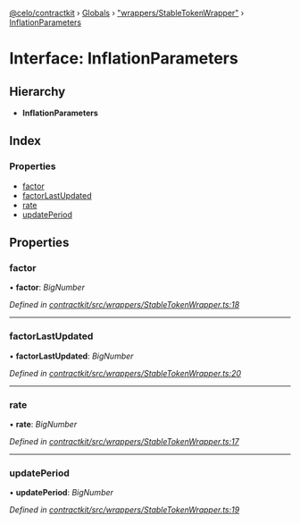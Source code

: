 [@celo/contractkit](../README.md) › [Globals](../globals.md) › ["wrappers/StableTokenWrapper"](../modules/_wrappers_stabletokenwrapper_.md) › [InflationParameters](_wrappers_stabletokenwrapper_.inflationparameters.md)

# Interface: InflationParameters

## Hierarchy

* **InflationParameters**

## Index

### Properties

* [factor](_wrappers_stabletokenwrapper_.inflationparameters.md#factor)
* [factorLastUpdated](_wrappers_stabletokenwrapper_.inflationparameters.md#factorlastupdated)
* [rate](_wrappers_stabletokenwrapper_.inflationparameters.md#rate)
* [updatePeriod](_wrappers_stabletokenwrapper_.inflationparameters.md#updateperiod)

## Properties

###  factor

• **factor**: *BigNumber*

*Defined in [contractkit/src/wrappers/StableTokenWrapper.ts:18](https://github.com/celo-org/celo-monorepo/blob/master/packages/sdk/contractkit/src/wrappers/StableTokenWrapper.ts#L18)*

___

###  factorLastUpdated

• **factorLastUpdated**: *BigNumber*

*Defined in [contractkit/src/wrappers/StableTokenWrapper.ts:20](https://github.com/celo-org/celo-monorepo/blob/master/packages/sdk/contractkit/src/wrappers/StableTokenWrapper.ts#L20)*

___

###  rate

• **rate**: *BigNumber*

*Defined in [contractkit/src/wrappers/StableTokenWrapper.ts:17](https://github.com/celo-org/celo-monorepo/blob/master/packages/sdk/contractkit/src/wrappers/StableTokenWrapper.ts#L17)*

___

###  updatePeriod

• **updatePeriod**: *BigNumber*

*Defined in [contractkit/src/wrappers/StableTokenWrapper.ts:19](https://github.com/celo-org/celo-monorepo/blob/master/packages/sdk/contractkit/src/wrappers/StableTokenWrapper.ts#L19)*
